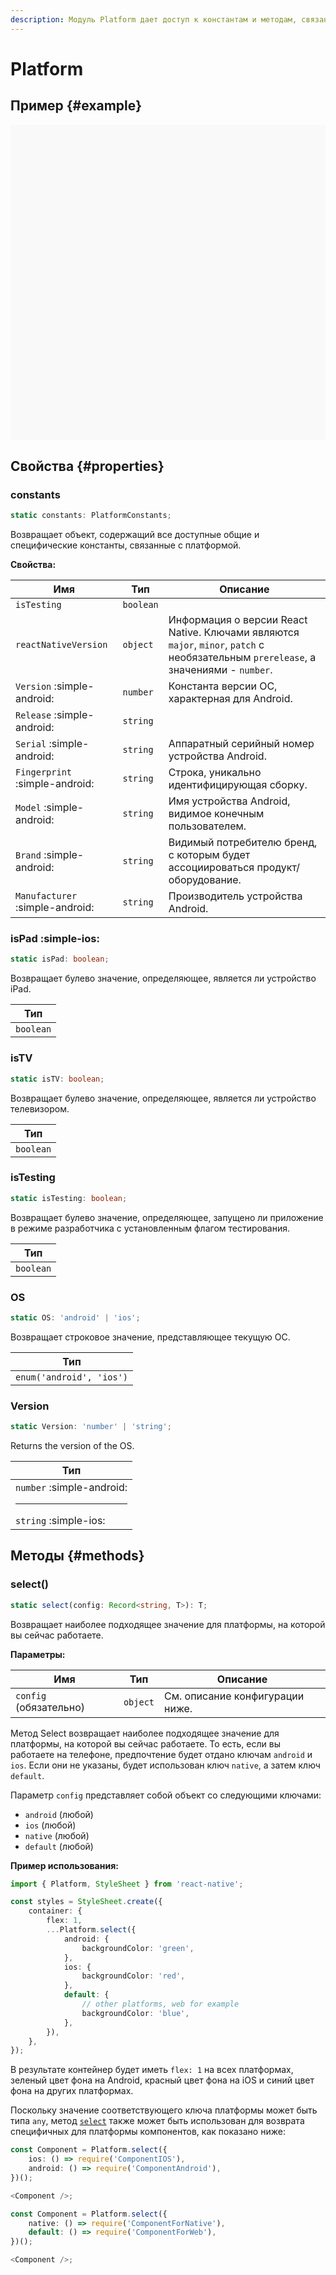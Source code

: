 ```yaml
---
description: Модуль Platform дает доступ к константам и методам, связанными с платформой
---
```


# Platform

## Пример {#example}

<div data-snack-id="@bndby/platform-api-example" data-snack-platform="web" data-snack-preview="true" data-snack-theme="light" style="overflow:hidden;background:#F9F9F9;border:1px solid var(--color-border);border-radius:4px;height:505px;width:100%"></div>

## Свойства {#properties}

### constants

```ts
static constants: PlatformConstants;
```

Возвращает объект, содержащий все доступные общие и специфические константы, связанные с платформой.

**Свойства:**

| Имя                             | Тип       | Описание                                                                                                                             |
| ------------------------------- | --------- | ------------------------------------------------------------------------------------------------------------------------------------ |
| `isTesting`                     | `boolean` |                                                                                                                                      |
| `reactNativeVersion`            | `object`  | Информация о версии React Native. Ключами являются `major`, `minor`, `patch` с необязательным `prerelease`, а значениями - `number`. |
| `Version` :simple-android:      | `number`  | Константа версии ОС, характерная для Android.                                                                                        |
| `Release` :simple-android:      | `string`  |                                                                                                                                      |
| `Serial` :simple-android:       | `string`  | Аппаратный серийный номер устройства Android.                                                                                        |
| `Fingerprint` :simple-android:  | `string`  | Строка, уникально идентифицирующая сборку.                                                                                           |
| `Model` :simple-android:        | `string`  | Имя устройства Android, видимое конечным пользователем.                                                                              |
| `Brand` :simple-android:        | `string`  | Видимый потребителю бренд, с которым будет ассоциироваться продукт/оборудование.                                                     |
| `Manufacturer` :simple-android: | `string`  | Производитель устройства Android.                                                                                                    |

### isPad :simple-ios:

```ts
static isPad: boolean;
```

Возвращает булево значение, определяющее, является ли устройство iPad.

| Тип       |
| --------- |
| `boolean` |

### isTV

```ts
static isTV: boolean;
```

Возвращает булево значение, определяющее, является ли устройство телевизором.

| Тип       |
| --------- |
| `boolean` |

### isTesting

```ts
static isTesting: boolean;
```

Возвращает булево значение, определяющее, запущено ли приложение в режиме разработчика с установленным флагом тестирования.

| Тип       |
| --------- |
| `boolean` |

### OS

```ts
static OS: 'android' | 'ios';
```

Возвращает строковое значение, представляющее текущую ОС.

| Тип                      |
| ------------------------ |
| `enum('android', 'ios')` |

### Version

```ts
static Version: 'number' | 'string';
```

Returns the version of the OS.

| Тип                                                  |
| ---------------------------------------------------- |
| `number` :simple-android:<hr />`string` :simple-ios: |

## Методы {#methods}

### select()

```ts
static select(config: Record<string, T>): T;
```

Возвращает наиболее подходящее значение для платформы, на которой вы сейчас работаете.

**Параметры:**

| Имя                    | Тип      | Описание                        |
| ---------------------- | -------- | ------------------------------- |
| `config` (обязательно) | `object` | См. описание конфигурации ниже. |

Метод Select возвращает наиболее подходящее значение для платформы, на которой вы сейчас работаете. То есть, если вы работаете на телефоне, предпочтение будет отдано ключам `android` и `ios`. Если они не указаны, будет использован ключ `native`, а затем ключ `default`.

Параметр `config` представляет собой объект со следующими ключами:

-   `android` (любой)
-   `ios` (любой)
-   `native` (любой)
-   `default` (любой)

**Пример использования:**

```ts
import { Platform, StyleSheet } from 'react-native';

const styles = StyleSheet.create({
    container: {
        flex: 1,
        ...Platform.select({
            android: {
                backgroundColor: 'green',
            },
            ios: {
                backgroundColor: 'red',
            },
            default: {
                // other platforms, web for example
                backgroundColor: 'blue',
            },
        }),
    },
});
```

В результате контейнер будет иметь `flex: 1` на всех платформах, зеленый цвет фона на Android, красный цвет фона на iOS и синий цвет фона на других платформах.

Поскольку значение соответствующего ключа платформы может быть типа `any`, метод [`select`](platform.md#select) также может быть использован для возврата специфичных для платформы компонентов, как показано ниже:

```ts
const Component = Platform.select({
    ios: () => require('ComponentIOS'),
    android: () => require('ComponentAndroid'),
})();

<Component />;
```

```ts
const Component = Platform.select({
    native: () => require('ComponentForNative'),
    default: () => require('ComponentForWeb'),
})();

<Component />;
```

